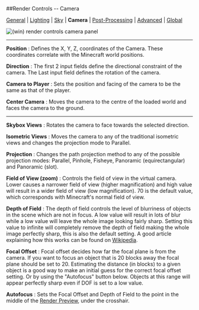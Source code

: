 ##Render Controls -- Camera
 
[General][0] | [Lighting][1] | [Sky][2] | **Camera** | [Post-Processing][4] | [Advanced][5] | [Global][6]  

[0]:render_controls/general.html
[1]:render_controls/lighting.html
[2]:render_controls/sky.html
[3]:render_controls/camera.html
[4]:render_controls/post-processing.html
[5]:render_controls/advanced.html
[6]:render_controls/global.html

![(win) render controls camera panel](render_controls_camera.png)  
 
----  

**Position**
:   Defines the X, Y, Z, coordinates of the Camera. These coordinates correlate with the Minecraft world positions.  

**Direction**
:   The first 2 input fields define the directional constraint of the camera. The Last input field defines the rotation of the camera.  

**Camera to Player**
:   Sets the position and facing of the camera to be the same as that of the player.  

**Center Camera**
:   Moves the camera to the centre of the loaded world and faces the camera to the ground.  

----  

**Skybox Views**
:   Rotates the camera to face towards the selected direction.  

**Isometric Views**
:   Moves the camera to any of the traditional isometric views and changes the projection mode to Parallel.  

**Projection**
:   Changes the path projection method to any of the possible projection modes: Parallel, Pinhole, Fisheye, Panoramic (equirectangular) and Panoramic (slot).

**Field of View (zoom)**
:   Controls the field of view in the virtual camera. Lower causes a narrower field of view (higher magnification) and high value will result in a wider field of view (low magnification).  70 is the default value, which corresponds with Minecraft's normal field of view.

**Depth of Field**
:   The depth of field controls the level of blurriness of objects in the scene which are not in focus. A low value will result in lots of blur while a low value will leave the whole image looking fairly sharp. Setting this value to infinite will completely remove the depth of field making the whole image perfectly sharp, this is also the default setting.
A good article explaining how this works can be found on [Wikipedia][10].  


**Focal Offset**
:   Focal offset decides how far the focal plane is from the camera. If you want to focus an object that is 20 blocks away the focal plane should be set to 20. Estimating the distance (in blocks) to a given object is a good way to make an initial guess for the correct focal offset setting. Or by using the "Autofocus" button below. Objects at this range will appear perfectly sharp even if DOF is set to a low value.  

**Autofocus**
:   Sets the Focal Offset and Depth of Field to the point in the middle of the [Render Preview][11], under the crosshair.


[10]:http://en.wikipedia.org/wiki/Depth_of_field
[11]:render_preview.html
